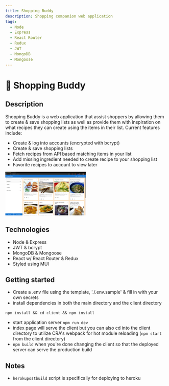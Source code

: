 ```yaml
---
title: Shopping Buddy
description: Shopping companion web application
tags:
  - Node
  - Express
  - React Router
  - Redux
  - JWT
  - MongoDB
  - Mongoose
---
```


# 🛒 Shopping Buddy

## Description

Shopping Buddy is a web application that assist shoppers by allowing them to create & save shopping lists as well as provide them with inspiration on what recipes they can create using the items in their list. Current features include:

- Create & log into accounts (encrypted with bcrypt)
- Create & save shopping lists
- Fetch recipes from API based matching items in your list
- Add missing ingredient needed to create recipe to your shopping list
- Favorite recipes to account to view later

<img src="./screenshot.PNG" width="50%">

## Technologies

- Node & Express
- JWT & bcrypt
- MongoDB & Mongoose
- React w/ React Router & Redux
- Styled using MUI

## Getting started

- Create a .env file using the template, './.env.sample' & fill in with your own secrets
- install dependencies in both the main directory and the client directory

```
npm install && cd client && npm install
```

- start application server `npm run dev`
- index page will serve the client but you can also cd into the client directory to utilize CRA's webpack for hot module reloading (`npm start` from the client directory)
- `npm build` when you're done changing the client so that the deployed server can serve the production build

## Notes

- `herokupostbuild` script is specifically for deploying to heroku
